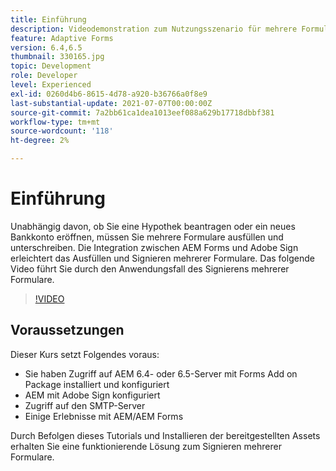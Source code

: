 ```yaml
---
title: Einführung
description: Videodemonstration zum Nutzungsszenario für mehrere Formulare
feature: Adaptive Forms
version: 6.4,6.5
thumbnail: 330165.jpg
topic: Development
role: Developer
level: Experienced
exl-id: 0260d4b6-8615-4d78-a920-b36766a0f8e9
last-substantial-update: 2021-07-07T00:00:00Z
source-git-commit: 7a2bb61ca1dea1013eef088a629b17718dbbf381
workflow-type: tm+mt
source-wordcount: '118'
ht-degree: 2%

---
```


# Einführung   

Unabhängig davon, ob Sie eine Hypothek beantragen oder ein neues Bankkonto eröffnen, müssen Sie mehrere Formulare ausfüllen und unterschreiben. Die Integration zwischen AEM Forms und Adobe Sign erleichtert das Ausfüllen und Signieren mehrerer Formulare.
Das folgende Video führt Sie durch den Anwendungsfall des Signierens mehrerer Formulare.

>[!VIDEO](https://video.tv.adobe.com/v/330165?quality=9&learn=on)

## Voraussetzungen

Dieser Kurs setzt Folgendes voraus:

* Sie haben Zugriff auf AEM 6.4- oder 6.5-Server mit Forms Add on Package installiert und konfiguriert
* AEM mit Adobe Sign konfiguriert
* Zugriff auf den SMTP-Server
* Einige Erlebnisse mit AEM/AEM Forms

Durch Befolgen dieses Tutorials und Installieren der bereitgestellten Assets erhalten Sie eine funktionierende Lösung zum Signieren mehrerer Formulare.
